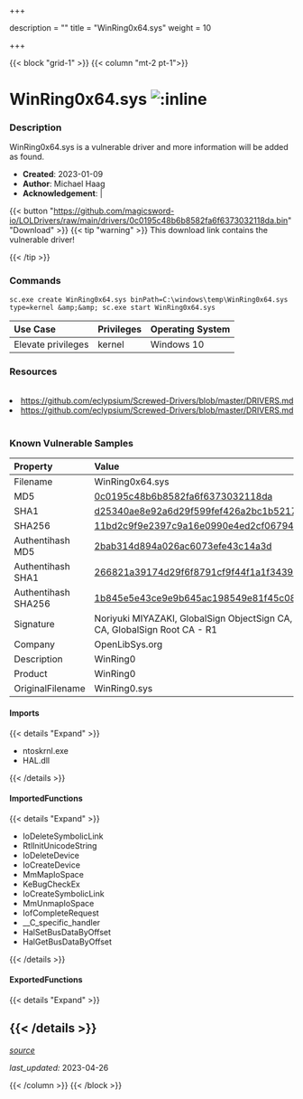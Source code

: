 +++

description = ""
title = "WinRing0x64.sys"
weight = 10

+++


{{< block "grid-1" >}}
{{< column "mt-2 pt-1">}}


# WinRing0x64.sys ![:inline](/images/twitter_verified.png) 


### Description

WinRing0x64.sys is a vulnerable driver and more information will be added as found.

- **Created**: 2023-01-09
- **Author**: Michael Haag
- **Acknowledgement**:  | [](https://twitter.com/)

{{< button "https://github.com/magicsword-io/LOLDrivers/raw/main/drivers/0c0195c48b6b8582fa6f6373032118da.bin" "Download" >}}
{{< tip "warning" >}}
This download link contains the vulnerable driver!

{{< /tip >}}

### Commands

```
sc.exe create WinRing0x64.sys binPath=C:\windows\temp\WinRing0x64.sys     type=kernel &amp;&amp; sc.exe start WinRing0x64.sys
```

| Use Case | Privileges | Operating System | 
|:---- | ---- | ---- |
| Elevate privileges | kernel | Windows 10 |

### Resources
<br>
<li><a href=" https://github.com/eclypsium/Screwed-Drivers/blob/master/DRIVERS.md"> https://github.com/eclypsium/Screwed-Drivers/blob/master/DRIVERS.md</a></li>
<li><a href="https://github.com/eclypsium/Screwed-Drivers/blob/master/DRIVERS.md">https://github.com/eclypsium/Screwed-Drivers/blob/master/DRIVERS.md</a></li>
<br>

### Known Vulnerable Samples

| Property           | Value |
|:-------------------|:------|
| Filename           | WinRing0x64.sys |
| MD5                | [0c0195c48b6b8582fa6f6373032118da](https://www.virustotal.com/gui/file/0c0195c48b6b8582fa6f6373032118da) |
| SHA1               | [d25340ae8e92a6d29f599fef426a2bc1b5217299](https://www.virustotal.com/gui/file/d25340ae8e92a6d29f599fef426a2bc1b5217299) |
| SHA256             | [11bd2c9f9e2397c9a16e0990e4ed2cf0679498fe0fd418a3dfdac60b5c160ee5](https://www.virustotal.com/gui/file/11bd2c9f9e2397c9a16e0990e4ed2cf0679498fe0fd418a3dfdac60b5c160ee5) |
| Authentihash MD5   | [2bab314d894a026ac6073efe43c14a3d](https://www.virustotal.com/gui/search/authentihash%253A2bab314d894a026ac6073efe43c14a3d) |
| Authentihash SHA1  | [266821a39174d29f6f8791cf9f44f1a1f3439dda](https://www.virustotal.com/gui/search/authentihash%253A266821a39174d29f6f8791cf9f44f1a1f3439dda) |
| Authentihash SHA256| [1b845e5e43ce9e9b645ac198549e81f45c08197aad69708d96cdb9a719eb0e29](https://www.virustotal.com/gui/search/authentihash%253A1b845e5e43ce9e9b645ac198549e81f45c08197aad69708d96cdb9a719eb0e29) |
| Signature         | Noriyuki MIYAZAKI, GlobalSign ObjectSign CA, GlobalSign Primary Object Publishing CA, GlobalSign Root CA - R1   |
| Company           | OpenLibSys.org |
| Description       | WinRing0 |
| Product           | WinRing0 |
| OriginalFilename  | WinRing0.sys |


#### Imports
{{< details "Expand" >}}
* ntoskrnl.exe
* HAL.dll

{{< /details >}}
#### ImportedFunctions
{{< details "Expand" >}}
* IoDeleteSymbolicLink
* RtlInitUnicodeString
* IoDeleteDevice
* IoCreateDevice
* MmMapIoSpace
* KeBugCheckEx
* IoCreateSymbolicLink
* MmUnmapIoSpace
* IofCompleteRequest
* __C_specific_handler
* HalSetBusDataByOffset
* HalGetBusDataByOffset

{{< /details >}}
#### ExportedFunctions
{{< details "Expand" >}}

{{< /details >}}
-----



[*source*](https://github.com/magicsword-io/LOLDrivers/tree/main/yaml/winring0x64.yaml)

*last_updated:* 2023-04-26








{{< /column >}}
{{< /block >}}
